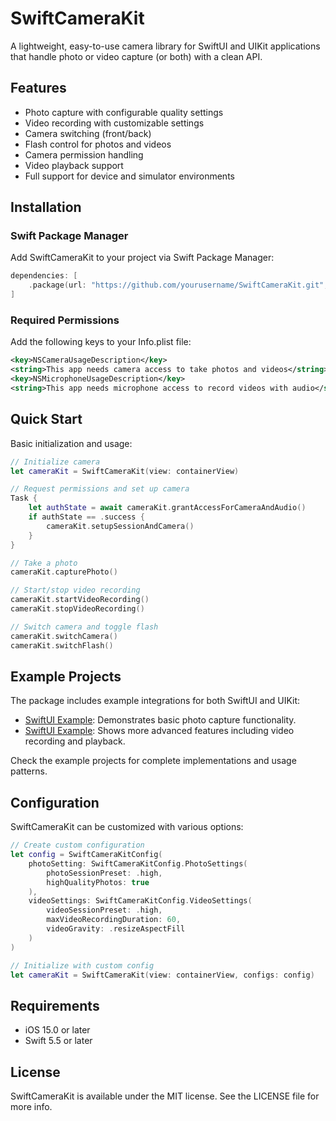 # SwiftCameraKit

A lightweight, easy-to-use camera library for SwiftUI and UIKit applications that handle photo or video capture (or both) with a clean API.

## Features

- Photo capture with configurable quality settings
- Video recording with customizable settings
- Camera switching (front/back)
- Flash control for photos and videos
- Camera permission handling
- Video playback support
- Full support for device and simulator environments

## Installation

### Swift Package Manager

Add SwiftCameraKit to your project via Swift Package Manager:

```swift
dependencies: [
    .package(url: "https://github.com/yourusername/SwiftCameraKit.git", from: "1.0.0")
]
```

### Required Permissions

Add the following keys to your Info.plist file:

```xml
<key>NSCameraUsageDescription</key>
<string>This app needs camera access to take photos and videos</string>
<key>NSMicrophoneUsageDescription</key>
<string>This app needs microphone access to record videos with audio</string>
```

## Quick Start

Basic initialization and usage:

```swift
// Initialize camera
let cameraKit = SwiftCameraKit(view: containerView)

// Request permissions and set up camera
Task {
    let authState = await cameraKit.grantAccessForCameraAndAudio()
    if authState == .success {
        cameraKit.setupSessionAndCamera()
    }
}

// Take a photo
cameraKit.capturePhoto()

// Start/stop video recording
cameraKit.startVideoRecording()
cameraKit.stopVideoRecording()

// Switch camera and toggle flash
cameraKit.switchCamera()
cameraKit.switchFlash()
```

## Example Projects

The package includes example integrations for both SwiftUI and UIKit:

- [SwiftUI Example](Examples/SwiftCameraKitSwiftUITestApp): Demonstrates basic photo capture functionality.
- [SwiftUI Example](Examples/SwiftCameraKitUIKitTestApp): Shows more advanced features including video recording and playback.

Check the example projects for complete implementations and usage patterns.

## Configuration

SwiftCameraKit can be customized with various options:

```swift
// Create custom configuration
let config = SwiftCameraKitConfig(
    photoSetting: SwiftCameraKitConfig.PhotoSettings(
        photoSessionPreset: .high,
        highQualityPhotos: true
    ),
    videoSettings: SwiftCameraKitConfig.VideoSettings(
        videoSessionPreset: .high,
        maxVideoRecordingDuration: 60,
        videoGravity: .resizeAspectFill
    )
)

// Initialize with custom config
let cameraKit = SwiftCameraKit(view: containerView, configs: config)
```

## Requirements

- iOS 15.0 or later
- Swift 5.5 or later

## License

SwiftCameraKit is available under the MIT license. See the LICENSE file for more info.
